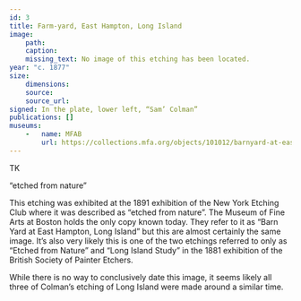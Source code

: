 ```yaml
---
id: 3
title: Farm-yard, East Hampton, Long Island
image:
    path: 
    caption: 
    missing_text: No image of this etching has been located.
year: "c. 1877"
size:
    dimensions: 
    source: 
    source_url: 
signed: In the plate, lower left, “Sam’ Colman”
publications: []
museums: 
    -   name: MFAB
        url: https://collections.mfa.org/objects/101012/barnyard-at-east-hampton-l-i
---
```

TK

“etched from nature”

This etching was exhibited at the 1891 exhibition of the New York Etching Club where it was described as “etched from nature”. The Museum of Fine Arts at Boston holds the only copy known today. They refer to it as “Barn Yard at East Hampton, Long Island” but this are almost certainly the same image. It’s also very likely this is one of the two etchings referred to only as “Etched from Nature” and “Long Island Study” in the 1881 exhibition of the British Society of Painter Etchers.

While there is no way to conclusively date this image, it seems likely all three of Colman’s etching of Long Island were made around a similar time.